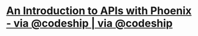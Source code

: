 # [An Introduction to APIs with Phoenix - via @codeship | via @codeship](https://blog.codeship.com/an-introduction-to-apis-with-phoenix/)
